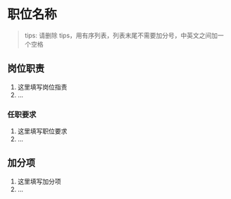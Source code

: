 # 职位名称

> tips:
请删除 tips，用有序列表，列表末尾不需要加分号，中英文之间加一个空格

## 岗位职责
1. 这里填写岗位指责
1. ...

### 任职要求
1. 这里填写职位要求
1. ...

## 加分项
1. 这里填写加分项
1. ...
